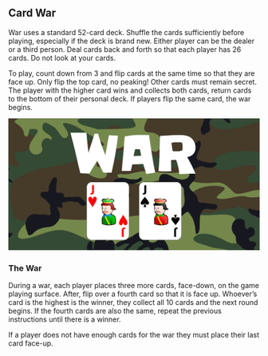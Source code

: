 ## Card War

War uses a standard 52-card deck. Shuffle the cards sufficiently before playing, especially if the deck is brand new. Either player can be the dealer or a third person. Deal cards back and forth so that each player has 26 cards. Do not look at your cards.

To play, count down from 3 and flip cards at the same time so that they are face up. Only flip the top card, no peaking! Other cards must remain secret. The player with the higher card wins and collects both cards, return cards to the bottom of their personal deck. If players flip the same card, the war begins.

![](image/cardwar.png)

### The War
During a war, each player places three more cards, face-down, on the game playing surface. After, flip over a fourth card so that it is face up. Whoever’s card is the highest is the winner, they collect all 10 cards and the next round begins. If the fourth cards are also the same, repeat the previous instructions until there is a winner.

If a player does not have enough cards for the war they must place their last card face-up.
